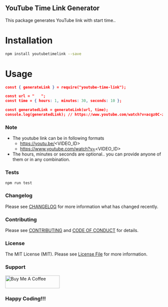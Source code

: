 ## YouTube Time Link Generator

This package generates YouTube link with start time..

# Installation

```bash
npm install youtubetimelink --save
```

# Usage

```json
const { generateLink } = require("youtube-time-link");

const url = "   ";
const time = { hours: 1, minutes: 30, seconds: 10 };

const generatedLink = generateLink(url, time);
console.log(generatedLink); // https://www.youtube.com/watch?v=acgz0C-z-gc?si=GO-xA2cvqi8HxtEy&t=5410s

```

### Note

- The youtube link can be in following formats
  - https://youtu.be/<VIDEO_ID>
  - https://www.youtube.com/watch?v=<VIDEO_ID>
- The hours, minutes or seconds are optional.. you can provide anyone of them or in any combination.

### Tests
```js
npm run test
```

### Changelog

Please see [CHANGELOG](CHANGELOG.md) for more information what has changed recently.

### Contributing

Please see [CONTRIBUTING](CONTRIBUTING.md) and [CODE OF CONDUCT](CODE_OF_CONDUCT.md) for details.

### License

The MIT License (MIT). Please see [License File](LICENSE) for more information.

### Support

<a href="https://www.buymeacoffee.com/shashi" target="_blank"><img src="https://cdn.buymeacoffee.com/buttons/default-orange.png" alt="Buy Me A Coffee" height="41" width="174"></a>

### Happy Coding!!!
